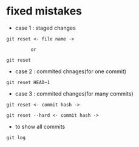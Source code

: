 # fixed mistakes
* case 1 : staged changes
```
git reset <- file name ->

         or

git reset
```
* case 2 : commited chnages(for one commit)
```
git reset HEAD~1
```
* case 3 : commited changes(for many commits)
```
git reset <- commit hash ->

git reset --hard <- commit hash ->
```
* to show all commits
```
git log
```


